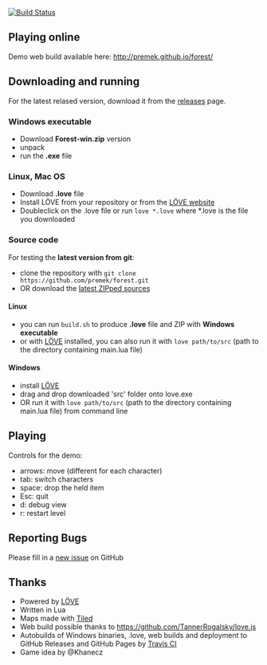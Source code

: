 
[![Build Status](https://travis-ci.org/premek/forest.svg?branch=master)](https://travis-ci.org/premek/forest)

## Playing online
Demo web build available here: http://premek.github.io/forest/

## Downloading and running
For the latest relased version, download it from the [releases](https://github.com/premek/forest/releases) page.

### Windows executable
- Download **Forest-win.zip** version
- unpack
- run the **.exe** file

### Linux, Mac OS
- Download **.love** file
- Install LÖVE from your repository or from the [LÖVE website](https://love2d.org/)
- Doubleclick on the .love file or run `love *.love` where *.love is the file you downloaded

### Source code
For testing the **latest version from git**:
- clone the repository with `git clone https://github.com/premek/forest.git`
- OR download the [latest ZIPped sources](https://github.com/premek/forest/archive/master.zip)

#### Linux
- you can run `build.sh` to produce **.love** file and ZIP with **Windows executable**
- or with [LÖVE](https://love2d.org/) installed, you can also run it with `love path/to/src` (path to the directory containing main.lua file)

#### Windows
- install [LÖVE](https://love2d.org/)
- drag and drop downloaded 'src' folder onto love.exe
- OR run it with `love path/to/src` (path to the directory containing main.lua file) from command line

## Playing
Controls for the demo:
- arrows: move (different for each character)
- tab: switch characters
- space: drop the held item
- Esc: quit
- d: debug view
- r: restart level


## Reporting Bugs
Please fill in a [new issue](https://github.com/premek/forest/issues/new) on GitHub

## Thanks
- Powered by [LÖVE](https://love2d.org/)
- Written in Lua
- Maps made with [Tiled](http://www.mapeditor.org/)
- Web build possible thanks to https://github.com/TannerRogalsky/love.js
- Autobuilds of Windows binaries, .love, web builds and deployment to GitHub Releases and GitHub Pages by [Travis CI](https://travis-ci.org/)
- Game idea by @Khanecz
